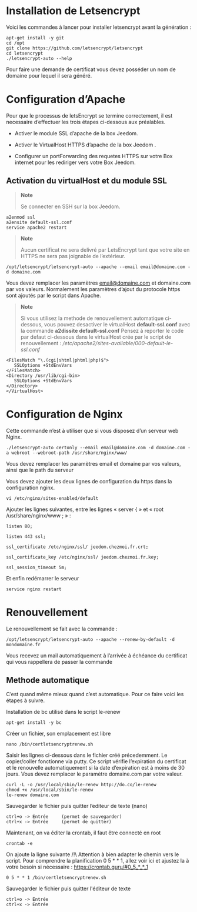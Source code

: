 Installation de Letsencrypt
===========================

Voici les commandes à lancer pour installer letsencrypt avant la
génération :

    apt-get install -y git
    cd /opt
    git clone https://github.com/letsencrypt/letsencrypt
    cd letsencrypt
    ./letsencrypt-auto --help

Pour faire une demande de certificat vous devez posséder un nom de
domaine pour lequel il sera généré.

Configuration d’Apache
======================

Pour que le processus de letsEncrypt se termine correctement, il est
necessaire d’effectuer les trois étapes ci-dessous aux préalables.

-   Activer le module SSL d’apache de la box Jeedom.

-   Activer le VirtualHost HTTPS d’apache de la box Jeedom .

-   Configurer un portForwarding des requetes HTTPS sur votre Box
    internet pour les rediriger vers votre Box Jeedom.

Activation du virtualHost et du module SSL
------------------------------------------

> **Note**
>
> Se connecter en SSH sur la box Jeedom.

    a2enmod ssl
    a2ensite default-ssl.conf
    service apache2 restart

> **Note**
>
> Aucun certificat ne sera delivré par LetsEncrypt tant que votre site
> en HTTPS ne sera pas joignable de l’extérieur.

    /opt/letsencrypt/letsencrypt-auto --apache --email email@domaine.com -d domaine.com

Vous devez remplacer les paramètres <email@domaine.com> et domaine.com
par vos valeurs. Normalement les paramètres d’ajout du protocole https
sont ajoutés par le script dans Apache.

> **Note**
>
> Si vous utilisez la methode de renouvellement automatique ci-dessous,
> vous pouvez desactiver le virtualHost **default-ssl.conf** avec la
> commande **a2dissite default-ssl.conf** Pensez à reporter le code par
> defaut ci-dessous dans le virtualHost crée par le script de
> renouvellement :
> */etc/apache2/sites-available/000-default-le-ssl.conf*

    <FilesMatch "\.(cgi|shtml|phtml|php)$">
       SSLOptions +StdEnvVars
    </FilesMatch>
    <Directory /usr/lib/cgi-bin>
       SSLOptions +StdEnvVars
    </Directory>
    </VirtualHost>

Configuration de Nginx
======================

Cette commande n’est à utiliser que si vous disposez d’un serveur web
Nginx.

    ./letsencrypt-auto certonly --email email@domaine.com -d domaine.com -a webroot --webroot-path /usr/share/nginx/www/

Vous devez remplacer les paramètres email et domaine par vos valeurs,
ainsi que le path du serveur

Vous devez ajouter les deux lignes de configuration du https dans la
configuration nginx.

    vi /etc/nginx/sites-enabled/default

Ajouter les lignes suivantes, entre les lignes « server { » et « root
/usr/share/nginx/www ; » :

    listen 80;

    listen 443 ssl;

    ssl_certificate /etc/nginx/ssl/ jeedom.chezmoi.fr.crt;

    ssl_certificate_key /etc/nginx/ssl/ jeedom.chezmoi.fr.key;

    ssl_session_timeout 5m;

Et enfin redémarrer le serveur

    service nginx restart

Renouvellement
==============

Le renouvellement se fait avec la commande :

    /opt/letsencrypt/letsencrypt-auto --apache --renew-by-default -d mondomaine.fr

Vous recevez un mail automatiquement à l’arrivée à échéance du
certificat qui vous rappellera de passer la commande

Methode automatique
-------------------

C’est quand même mieux quand c’est automatique. Pour ce faire voici les
étapes à suivre.

Installation de bc utilisé dans le script le-renew

    apt-get install -y bc

Créer un fichier, son emplacement est libre

    nano /bin/certletsencryptrenew.sh

Saisir les lignes ci-dessous dans le fichier créé précedemment. Le
copier/coller fonctionne via putty. Ce script vérifie l’expiration du
certificat et le renouvelle automatiquement si la date d’expiration est
à moins de 30 jours. Vous devez remplacer le paramètre domaine.com par
votre valeur.

    curl -L -o /usr/local/sbin/le-renew http://do.co/le-renew
    chmod +x /usr/local/sbin/le-renew
    le-renew domaine.com

Sauvegarder le fichier puis quitter l’editeur de texte (nano)

    ctrl+o -> Entrée     (permet de sauvegarder)
    ctrl+x -> Entrée     (permet de quitter)

Maintenant, on va éditer la crontab, il faut être connecté en root

    crontab -e

On ajoute la ligne suivante /!\\ Attention à bien adapter le chemin vers
le script. Pour comprendre la planification 0 5 \* \* 1, allez voir ici
et ajustez la à votre besoin si nécessaire :
<https://crontab.guru/#0_5_*_*_1>

    0 5 * * 1 /bin/certletsencryptrenew.sh

Sauvegarder le fichier puis quitter l'éditeur de texte

    ctrl+o -> Entrée
    ctrl+x -> Entrée
